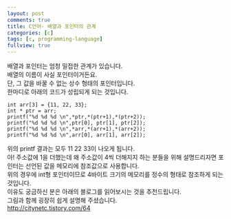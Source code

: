 ```yaml
---
layout: post
comments: true
title: C언어- 배열과 포인터의 관계
categories: [c]
tags: [c, programming-language]
fullview: true
---
```

배열과 포인터는 엄청 밀접한 관계가 있습니다.  
배열의 이름이 사실 포인터이거든요.  
단, 그 값을 바꿀 수 없는 상수 형태의 포인터입니다.  
한마디로 아래의 코드가 성립되게 되는 것입니다.
```
int arr[3] = {11, 22, 33};
int * ptr = arr;
printf("%d %d %d \n",*ptr,*(ptr+1),*(ptr+2));
printf("%d %d %d \n",ptr[0], ptr[1], ptr[2]);
printf("%d %d %d \n",*arr,*(arr+1),*(arr+2));
printf("%d %d %d \n",arr[0], arr[1], arr[2]);
```
위의 printf 결과는 모두 11 22 33이 나오게 됩니다.  
아! 주소값에 1을 더했는데 왜 주소값이 4씩 더해지지 하는 분들을 위해 설명드리자면 포인터는 선언된 값을 메모리에 참조값으로 사용합니다.  
위의 경우에 int형 포인터이므로 4바이트 크기의 메모리를 정수의 형태로 참조하게 되는 것입니다.  
이유도 궁금하신 분은 아래의 블로그를 읽어보시는 것을 추천드립니다.  
그림과 함께 굉장히 쉽게 설명해 주셨습니다.  
http://citynetc.tistory.com/64
